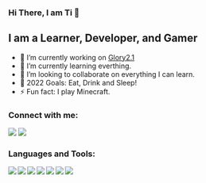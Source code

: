 ### Hi There, I am Ti 👋

## I am a Learner, Developer, and Gamer

- 🔭 I’m currently working on [Glory2.1](https://geniussniper.github.io/Glory2.1/)
- 🌱 I’m currently learning everthing.
- 👯 I’m looking to collaborate on everything I can learn.
- 💬 2022 Goals: Eat, Drink and Sleep!
- ⚡ Fun fact: I play Minecraft.

### Connect with me:

[<img src="https://img.icons8.com/dusk/48/000000/linkedin--v2.png"/>](https://www.linkedin.com/in/ti-wei-0a20a61b8/)
[<img src="https://img.icons8.com/nolan/48/angelist.png"/>](https://angel.co/u/ti-wei)

### Languages and Tools:

<img src="https://img.icons8.com/color/48/000000/java-coffee-cup-logo--v2.png" align='left' />
<img src="https://img.icons8.com/color/48/000000/javascript--v2.png" align ='left' />
<img src="https://img.icons8.com/ultraviolet/48/000000/react--v2.png" align='left' />
<img src="https://img.icons8.com/color/48/000000/redux.png" align='left' />
<img src="https://img.icons8.com/color/48/000000/html-5--v1.png" align='left' />
<img src="https://img.icons8.com/color/48/000000/ruby-programming-language.png" align='left' />
<img src="https://img.icons8.com/color/48/000000/mongodb.png" align='left' />

<!--
**GeniusSniper/GeniusSniper** is a ✨ _special_ ✨ repository because its `README.md` (this file) appears on your GitHub profile.

Here are some ideas to get you started:

- 🤔 I’m looking for help with ...
- 📫 How to reach me: ...
- 😄 Pronouns: ...
-->
